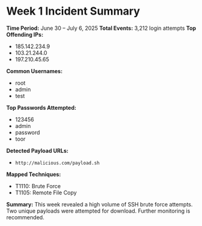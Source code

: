 # Week 1 Incident Summary

**Time Period:** June 30 – July 6, 2025
**Total Events:** 3,212 login attempts
**Top Offending IPs:**
- 185.142.234.9
- 103.21.244.0
- 197.210.45.65
  
**Common Usernames:**
- root
- admin
- test
  
**Top Passwords Attempted:**
- 123456
- admin
- password
- toor
  
**Detected Payload URLs:**
- `http://malicious.com/payload.sh`
  
**Mapped Techniques:**
- T1110: Brute Force
- T1105: Remote File Copy
  
**Summary:**
This week revealed a high volume of SSH brute force attempts. Two unique
payloads were attempted for download. Further monitoring is recommended.
